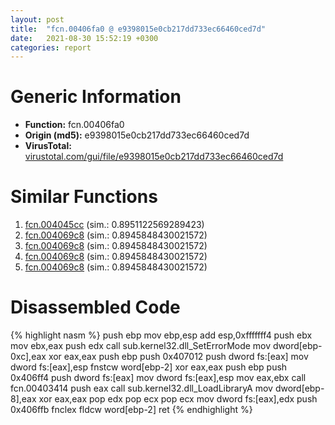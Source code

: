 ```yaml
---
layout: post
title:  "fcn.00406fa0 @ e9398015e0cb217dd733ec66460ced7d"
date:   2021-08-30 15:52:19 +0300
categories: report
---
```


# Generic Information
- **Function:** fcn.00406fa0
- **Origin (md5):** e9398015e0cb217dd733ec66460ced7d
- **VirusTotal:** [virustotal.com/gui/file/e9398015e0cb217dd733ec66460ced7d][virustotal_ref]



# Similar Functions

1. [fcn.004045cc][similar_1_ref] (sim.: 0.8951122569289423)
2. [fcn.004069c8][similar_2_ref] (sim.: 0.8945848430021572)
3. [fcn.004069c8][similar_3_ref] (sim.: 0.8945848430021572)
4. [fcn.004069c8][similar_4_ref] (sim.: 0.8945848430021572)
5. [fcn.004069c8][similar_5_ref] (sim.: 0.8945848430021572)


# Disassembled Code

{% highlight nasm %}
push ebp
mov ebp,esp
add esp,0xfffffff4
push ebx
mov ebx,eax
push edx
call sub.kernel32.dll_SetErrorMode
mov dword[ebp-0xc],eax
xor eax,eax
push ebp
push 0x407012
push dword fs:[eax]
mov dword fs:[eax],esp
fnstcw word[ebp-2]
xor eax,eax
push ebp
push 0x406ff4
push dword fs:[eax]
mov dword fs:[eax],esp
mov eax,ebx
call fcn.00403414
push eax
call sub.kernel32.dll_LoadLibraryA
mov dword[ebp-8],eax
xor eax,eax
pop edx
pop ecx
pop ecx
mov dword fs:[eax],edx
push 0x406ffb
fnclex 
fldcw word[ebp-2]
ret 
{% endhighlight %}


[similar_1_ref]: /report/fcn.004045cc@4f80ac3d231aa2cc69a16e7195916d21
[similar_2_ref]: /report/fcn.004069c8@6e87b7ccbd19229e0b0b6b0b21948a18
[similar_3_ref]: /report/fcn.004069c8@5d991d1a7a9b58aecd5ee95b2d0d7bd9
[similar_4_ref]: /report/fcn.004069c8@c4f32fc9d3680d79e17e52694f7c500f
[similar_5_ref]: /report/fcn.004069c8@0ad8edd40a874a1aec993fe82d20aeec
[virustotal_ref]: https://www.virustotal.com/gui/file/e9398015e0cb217dd733ec66460ced7d